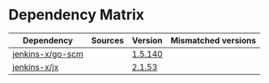# Dependency Matrix

Dependency | Sources | Version | Mismatched versions
---------- | ------- | ------- | -------------------
[jenkins-x/go-scm](https://github.com/jenkins-x/go-scm) |  | [1.5.140]() | 
[jenkins-x/jx](https://github.com/jenkins-x/jx) |  | [2.1.53](https://github.com/jenkins-x/jx/releases/tag/v2.1.53) | 
